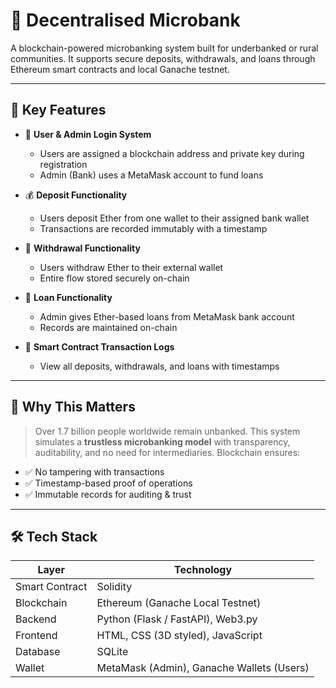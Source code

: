 # 🏦 Decentralised Microbank

A blockchain-powered microbanking system built for underbanked or rural communities. It supports secure deposits, withdrawals, and loans through Ethereum smart contracts and local Ganache testnet.

---

## 🎯 Key Features

- 🔐 **User & Admin Login System**
  - Users are assigned a blockchain address and private key during registration
  - Admin (Bank) uses a MetaMask account to fund loans

- 💰 **Deposit Functionality**
  - Users deposit Ether from one wallet to their assigned bank wallet
  - Transactions are recorded immutably with a timestamp

- 💸 **Withdrawal Functionality**
  - Users withdraw Ether to their external wallet
  - Entire flow stored securely on-chain

- 🏦 **Loan Functionality**
  - Admin gives Ether-based loans from MetaMask bank account
  - Records are maintained on-chain

- 🧾 **Smart Contract Transaction Logs**
  - View all deposits, withdrawals, and loans with timestamps

---

## 🧠 Why This Matters

> Over 1.7 billion people worldwide remain unbanked. This system simulates a **trustless microbanking model** with transparency, auditability, and no need for intermediaries. Blockchain ensures:
- ✅ No tampering with transactions
- ✅ Timestamp-based proof of operations
- ✅ Immutable records for auditing & trust

---

## 🛠️ Tech Stack

| Layer        | Technology                       |
|--------------|----------------------------------|
| Smart Contract | Solidity                         |
| Blockchain   | Ethereum (Ganache Local Testnet) |
| Backend      | Python (Flask / FastAPI), Web3.py |
| Frontend     | HTML, CSS (3D styled), JavaScript |
| Database     | SQLite                            |
| Wallet       | MetaMask (Admin), Ganache Wallets (Users) |
